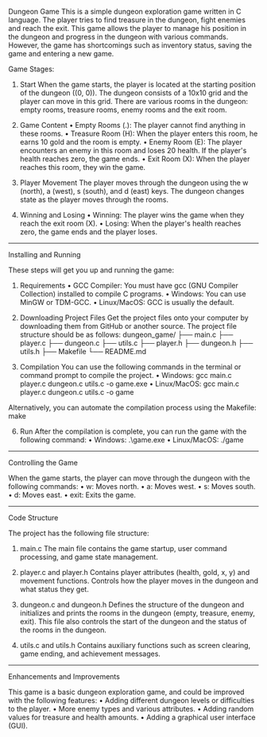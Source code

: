 Dungeon Game
This is a simple dungeon exploration game written in C language. The player tries to find treasure in the dungeon, fight enemies and reach the exit. This game allows the player to manage his position in the dungeon and progress in the dungeon with various commands. However, the game has shortcomings such as inventory status, saving the game and entering a new game.

Game Stages:

1. Start
When the game starts, the player is located at the starting position of the dungeon ((0, 0)). The dungeon consists of a 10x10 grid and the player can move in this grid. There are various rooms in the dungeon: empty rooms, treasure rooms, enemy rooms and the exit room.

3. Game Content
• Empty Rooms (.): The player cannot find anything in these rooms.
• Treasure Room (H): When the player enters this room, he earns 10 gold and the room is empty.
• Enemy Room (E): The player encounters an enemy in this room and loses 20 health. If the player's health reaches zero, the game ends.
• Exit Room (X): When the player reaches this room, they win the game.

4. Player Movement
The player moves through the dungeon using the w (north), a (west), s (south), and d (east) keys. The dungeon changes state as the player moves through the rooms.

5. Winning and Losing
• Winning: The player wins the game when they reach the exit room (X).
• Losing: When the player's health reaches zero, the game ends and the player loses.

____________________________________
Installing and Running

These steps will get you up and running the game:

1. Requirements
• GCC Compiler: You must have gcc (GNU Compiler Collection) installed to compile C programs.
• Windows: You can use MinGW or TDM-GCC.
• Linux/MacOS: GCC is usually the default.

2. Downloading Project Files
Get the project files onto your computer by downloading them from GitHub or another source. The project file structure should be as follows:
dungeon_game/
├── main.c
├── player.c
├── dungeon.c
├── utils.c
├── player.h
├── dungeon.h
├── utils.h
├── Makefile
└── README.md

4. Compilation
You can use the following commands in the terminal or command prompt to compile the project.
• Windows:
gcc main.c player.c dungeon.c utils.c -o game.exe
• Linux/MacOS:
gcc main.c player.c dungeon.c utils.c -o game

Alternatively, you can automate the compilation process using the Makefile:
make

6. Run
After the compilation is complete, you can run the game with the following command:
• Windows:
.\game.exe
• Linux/MacOS:
./game
____________________________________
Controlling the Game

When the game starts, the player can move through the dungeon with the following commands:
• w: Moves north.
• a: Moves west.
• s: Moves south.
• d: Moves east.
• exit: Exits the game.
________________________________________
Code Structure

The project has the following file structure:
1. main.c
The main file contains the game startup, user command processing, and game state management.

3. player.c and player.h
Contains player attributes (health, gold, x, y) and movement functions. Controls how the player moves in the dungeon and what status they get.

4. dungeon.c and dungeon.h
Defines the structure of the dungeon and initializes and prints the rooms in the dungeon (empty, treasure, enemy, exit). This file also controls the start of the dungeon and the status of the rooms in the dungeon.

5. utils.c and utils.h
Contains auxiliary functions such as screen clearing, game ending, and achievement messages.

________________________________________
Enhancements and Improvements

This game is a basic dungeon exploration game, and could be improved with the following features:
• Adding different dungeon levels or difficulties to the player.
• More enemy types and various attributes.
• Adding random values ​​for treasure and health amounts.
• Adding a graphical user interface (GUI).
